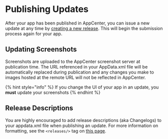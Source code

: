 # Publishing Updates

After your app has been published in AppCenter, you can issue a new update at any time by [creating a new release](https://github.com/elementary/houston/wiki/Submission-Process). This will begin the submission process again for your app.

## Updating Screenshots

Screenshots are uploaded to the AppCenter screenshot server at publication time. The URL referenced in your AppData.xml file will be automatically replaced during publication and any changes you make to images hosted at the remote URL will not be reflected in AppCenter.

{% hint style="info" %}
If you change the UI of your app in an update, you **must** update your screenshots
{% endhint %}

## Release Descriptions

You are highly encouraged to add release descriptions \(aka Changelogs\) to your appdata.xml file when publishing an update. For more information on formatting, see the `<releases/>` tag on [this page](https://www.freedesktop.org/software/appstream/docs/chap-Metadata.html#sect-Metadata-GenericComponent).


